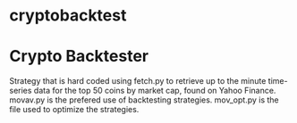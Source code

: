 # cryptobacktest
<h1>Crypto Backtester</h1>
  <p1>Strategy that is hard coded using fetch.py to retrieve up to the minute time-series data for the top 50 coins by market cap, found on Yahoo Finance. movav.py is the prefered use of backtesting strategies. mov_opt.py is the file used to optimize the strategies. </p1>

